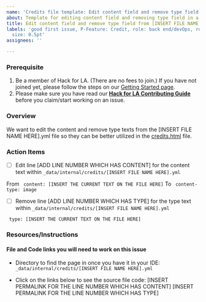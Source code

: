 ```yaml
---
name: 'Credits file template: Edit content field and remove type field'
about: Template for editing content field and removing type field in a credits file
title: Edit content field and remove type field from [INSERT FILE NAME HERE].yml file
labels: 'good first issue, P-Feature: Credit, role: back end/devOps, role: front end,
  size: 0.5pt'
assignees: ''

---
```


### Prerequisite
1. Be a member of Hack for LA. (There are no fees to join.) If you have not joined yet, please follow the steps on our [Getting Started page](https://www.hackforla.org/getting-started).
2. Please make sure you have read our **[Hack for LA Contributing Guide](https://github.com/hackforla/website/blob/gh-pages/CONTRIBUTING.md)** before you claim/start working on an issue.

### Overview
We want to edit the content and remove type texts from the [INSERT FILE NAME HERE].yml file so they can be better utilized in the [credits.html](https://github.com/hackforla/website/blob/gh-pages/pages/credits.html) file.


### Action Items
- [ ] Edit line [ADD LINE NUMBER WHICH HAS CONTENT] for the content text within `_data/internal/credits/[INSERT FILE NAME HERE].yml`

From
` content: [INSERT THE CURRENT TEXT ON THE FILE HERE]`
To
` content-type: image`

- [ ] Remove line [ADD LINE NUMBER WHICH HAS TYPE] for the type text within `_data/internal/credits/[INSERT FILE NAME HERE].yml`

` type: [INSERT THE CURRENT TEXT ON THE FILE HERE]`

### Resources/Instructions

#### File and Code links you will need to work on this issue
- Directory to find the page in once you have it in your IDE: `_data/internal/credits/[INSERT FILE NAME HERE].yml`

- Click on the links below to see the source file code:
[INSERT PERMALINK FOR THE LINE NUMBER WHICH HAS CONTENT] 
[INSERT PERMALINK FOR THE LINE NUMBER WHICH HAS TYPE]
